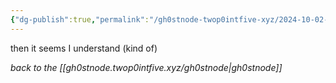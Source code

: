 ```yaml
---
{"dg-publish":true,"permalink":"/gh0stnode-twop0intfive-xyz/2024-10-02-ah-okay/","title":"if this works","created":"2024-10-13T16:32:14.000-04:00","updated":"2024-10-13T16:38:44.000-04:00"}
---
```



then it seems I understand (kind of)



*back to the [[gh0stnode.twop0intfive.xyz/gh0stnode\|gh0stnode]]*